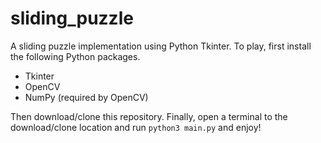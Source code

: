 # sliding_puzzle
A sliding puzzle implementation using Python Tkinter. To play, first install the following Python packages.
* Tkinter
* OpenCV
* NumPy (required by OpenCV)

Then download/clone this repository. Finally, open a terminal to the download/clone location and run `python3 main.py` and enjoy!
